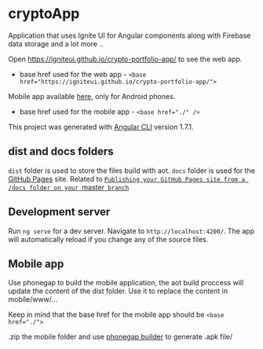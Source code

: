 # cryptoApp

Application that uses Ignite UI for Angular components along with Firebase data storage and a lot more ..

Open https://igniteui.github.io/crypto-portfolio-app/ to see the web app.
 - base href used for the web app - `<base href="https://igniteui.github.io/crypto-portfolio-app/">`

Mobile app available [here](https://drive.google.com/drive/folders/1ooju9wTa-ttdkW_NJJPKkaVtPpMMJTmk?usp=sharing), only for Android phones.
 - base href used for the mobile app - `<base href="./" />`

This project was generated with [Angular CLI](https://github.com/angular/angular-cli) version 1.7.1.

## dist and docs folders

`dist` folder is used to store the files build with aot.
`docs` folder is used for the [GitHub Pages](https://igniteui.github.io/crypto-portfolio-app/) site. Related to [`Publishing your GitHub Pages site from a /docs folder on your `master` branch`](https://igniteui.github.io/crypto-portfolio-app/)

## Development server

Run `ng serve` for a dev server. Navigate to `http://localhost:4200/`. The app will automatically reload if you change any of the source files.

## Mobile app

Use phonegap to build the mobile application, the aot build proccess will update the content of the dist folder. Use it to replace the content in mobile/www/...

Keep in mind that the base href for the mobile app should be `<base href="./">`

.zip the mobile folder and use [phonegap builder](https://build.phonegap.com/apps/) to generate .apk file/
